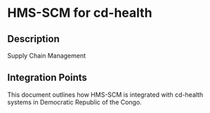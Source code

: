 # HMS-SCM for cd-health

## Description

Supply Chain Management

## Integration Points

This document outlines how HMS-SCM is integrated with cd-health systems in Democratic Republic of the Congo.
